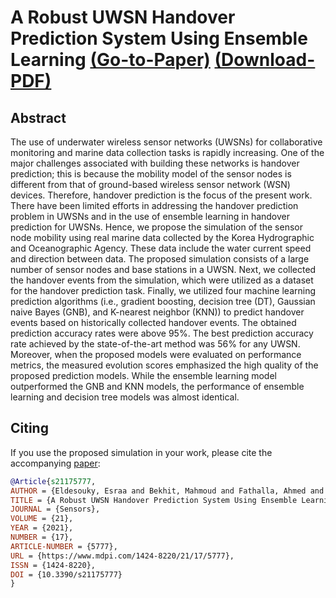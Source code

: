 # A Robust UWSN Handover Prediction System Using Ensemble Learning [(Go-to-Paper)](https://www.mdpi.com/1424-8220/21/17/5777) [(Download-PDF)](https://www.mdpi.com/1424-8220/21/17/5777/pdf)

## Abstract
The use of underwater wireless sensor networks (UWSNs) for collaborative monitoring and marine data collection tasks is rapidly increasing. One of the major challenges associated with building these networks is handover prediction; this is because the mobility model of the sensor nodes is different from that of ground-based wireless sensor network (WSN) devices. Therefore, handover prediction is the focus of the present work. There have been limited efforts in addressing the handover prediction problem in UWSNs and in the use of ensemble learning in handover prediction for UWSNs. Hence, we propose the simulation of the sensor node mobility using real marine data collected by the Korea Hydrographic and Oceanographic Agency. These data include the water current speed and direction between data. The proposed simulation consists of a large number of sensor nodes and base stations in a UWSN. Next, we collected the handover events from the simulation, which were utilized as a dataset for the handover prediction task. Finally, we utilized four machine learning prediction algorithms (i.e., gradient boosting, decision tree (DT), Gaussian naive Bayes (GNB), and K-nearest neighbor (KNN)) to predict handover events based on historically collected handover events. The obtained prediction accuracy rates were above 95%. The best prediction accuracy rate achieved by the state-of-the-art method was 56% for any UWSN. Moreover, when the proposed models were evaluated on performance metrics, the measured evolution scores emphasized the high quality of the proposed prediction models. While the ensemble learning model outperformed the GNB and KNN models, the performance of ensemble learning and decision tree models was almost identical.

## Citing

If you use the proposed simulation in your work, please cite the accompanying [paper]:

```bibtex
@Article{s21175777,
AUTHOR = {Eldesouky, Esraa and Bekhit, Mahmoud and Fathalla, Ahmed and Salah, Ahmad and Ali, Ahmed},
TITLE = {A Robust UWSN Handover Prediction System Using Ensemble Learning},
JOURNAL = {Sensors},
VOLUME = {21},
YEAR = {2021},
NUMBER = {17},
ARTICLE-NUMBER = {5777},
URL = {https://www.mdpi.com/1424-8220/21/17/5777},
ISSN = {1424-8220},
DOI = {10.3390/s21175777}
}
```
[paper]: https://www.mdpi.com/1424-8220/21/17/5777
